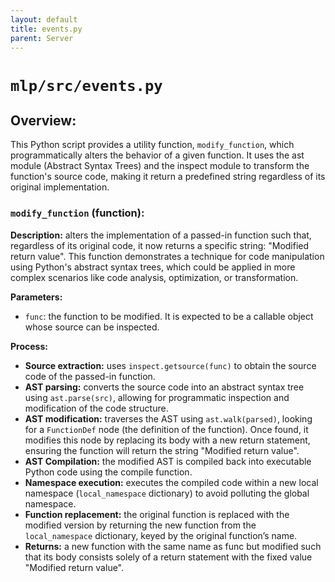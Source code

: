 ```yaml
---
layout: default
title: events.py
parent: Server
---
```


# `mlp/src/events.py`
## Overview:
This Python script provides a utility function, `modify_function`, which programmatically alters the behavior of a given function. It uses the ast module (Abstract Syntax Trees) and the inspect module to transform the function's source code, making it return a predefined string regardless of its original implementation.

### `modify_function` (function):
**Description:** alters the implementation of a passed-in function such that, regardless of its original code, it now returns a specific string: "Modified return value". This function demonstrates a technique for code manipulation using Python's abstract syntax trees, which could be applied in more complex scenarios like code analysis, optimization, or transformation.

**Parameters:**
- `func`: the function to be modified. It is expected to be a callable object whose source can be inspected.

**Process:**
- **Source extraction:** uses `inspect.getsource(func)` to obtain the source code of the passed-in function.
- **AST parsing:** converts the source code into an abstract syntax tree using `ast.parse(src)`, allowing for programmatic inspection and modification of the code structure.
- **AST modification:** traverses the AST using `ast.walk(parsed)`, looking for a `FunctionDef` node (the definition of the function). Once found, it modifies this node by replacing its body with a new return statement, ensuring the function will return the string "Modified return value".
- **AST Compilation:** the modified AST is compiled back into executable Python code using the compile function.
- **Namespace execution:** executes the compiled code within a new local namespace (`local_namespace` dictionary) to avoid polluting the global namespace.
- **Function replacement:** the original function is replaced with the modified version by returning the new function from the `local_namespace` dictionary, keyed by the original function’s name.
- **Returns:** a new function with the same name as func but modified such that its body consists solely of a return statement with the fixed value "Modified return value".
